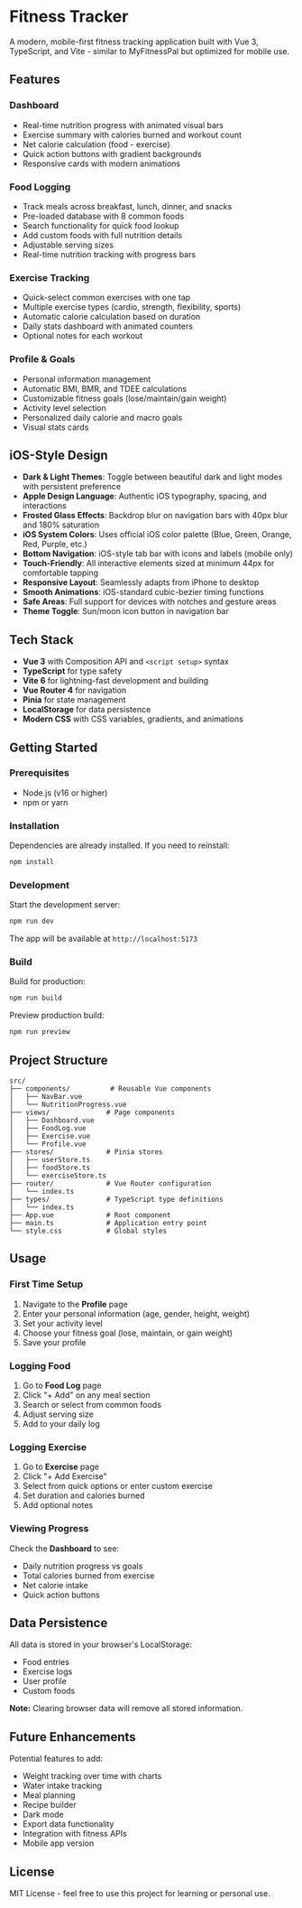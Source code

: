 # Fitness Tracker

A modern, mobile-first fitness tracking application built with Vue 3, TypeScript, and Vite - similar to MyFitnessPal but optimized for mobile use.

## Features

### Dashboard
- Real-time nutrition progress with animated visual bars
- Exercise summary with calories burned and workout count
- Net calorie calculation (food - exercise)
- Quick action buttons with gradient backgrounds
- Responsive cards with modern animations

### Food Logging
- Track meals across breakfast, lunch, dinner, and snacks
- Pre-loaded database with 8 common foods
- Search functionality for quick food lookup
- Add custom foods with full nutrition details
- Adjustable serving sizes
- Real-time nutrition tracking with progress bars

### Exercise Tracking
- Quick-select common exercises with one tap
- Multiple exercise types (cardio, strength, flexibility, sports)
- Automatic calorie calculation based on duration
- Daily stats dashboard with animated counters
- Optional notes for each workout

### Profile & Goals
- Personal information management
- Automatic BMI, BMR, and TDEE calculations
- Customizable fitness goals (lose/maintain/gain weight)
- Activity level selection
- Personalized daily calorie and macro goals
- Visual stats cards

## iOS-Style Design

- **Dark & Light Themes**: Toggle between beautiful dark and light modes with persistent preference
- **Apple Design Language**: Authentic iOS typography, spacing, and interactions
- **Frosted Glass Effects**: Backdrop blur on navigation bars with 40px blur and 180% saturation
- **iOS System Colors**: Uses official iOS color palette (Blue, Green, Orange, Red, Purple, etc.)
- **Bottom Navigation**: iOS-style tab bar with icons and labels (mobile only)
- **Touch-Friendly**: All interactive elements sized at minimum 44px for comfortable tapping
- **Responsive Layout**: Seamlessly adapts from iPhone to desktop
- **Smooth Animations**: iOS-standard cubic-bezier timing functions
- **Safe Areas**: Full support for devices with notches and gesture areas
- **Theme Toggle**: Sun/moon icon button in navigation bar

## Tech Stack

- **Vue 3** with Composition API and `<script setup>` syntax
- **TypeScript** for type safety
- **Vite 6** for lightning-fast development and building
- **Vue Router 4** for navigation
- **Pinia** for state management
- **LocalStorage** for data persistence
- **Modern CSS** with CSS variables, gradients, and animations

## Getting Started

### Prerequisites

- Node.js (v16 or higher)
- npm or yarn

### Installation

Dependencies are already installed. If you need to reinstall:

```bash
npm install
```

### Development

Start the development server:

```bash
npm run dev
```

The app will be available at `http://localhost:5173`

### Build

Build for production:

```bash
npm run build
```

Preview production build:

```bash
npm run preview
```

## Project Structure

```
src/
├── components/          # Reusable Vue components
│   ├── NavBar.vue
│   └── NutritionProgress.vue
├── views/              # Page components
│   ├── Dashboard.vue
│   ├── FoodLog.vue
│   ├── Exercise.vue
│   └── Profile.vue
├── stores/             # Pinia stores
│   ├── userStore.ts
│   ├── foodStore.ts
│   └── exerciseStore.ts
├── router/             # Vue Router configuration
│   └── index.ts
├── types/              # TypeScript type definitions
│   └── index.ts
├── App.vue             # Root component
├── main.ts             # Application entry point
└── style.css           # Global styles
```

## Usage

### First Time Setup

1. Navigate to the **Profile** page
2. Enter your personal information (age, gender, height, weight)
3. Set your activity level
4. Choose your fitness goal (lose, maintain, or gain weight)
5. Save your profile

### Logging Food

1. Go to **Food Log** page
2. Click "+ Add" on any meal section
3. Search or select from common foods
4. Adjust serving size
5. Add to your daily log

### Logging Exercise

1. Go to **Exercise** page
2. Click "+ Add Exercise"
3. Select from quick options or enter custom exercise
4. Set duration and calories burned
5. Add optional notes

### Viewing Progress

Check the **Dashboard** to see:
- Daily nutrition progress vs goals
- Total calories burned from exercise
- Net calorie intake
- Quick action buttons

## Data Persistence

All data is stored in your browser's LocalStorage:
- Food entries
- Exercise logs
- User profile
- Custom foods

**Note:** Clearing browser data will remove all stored information.

## Future Enhancements

Potential features to add:
- Weight tracking over time with charts
- Water intake tracking
- Meal planning
- Recipe builder
- Dark mode
- Export data functionality
- Integration with fitness APIs
- Mobile app version

## License

MIT License - feel free to use this project for learning or personal use.
